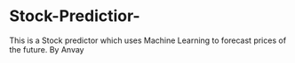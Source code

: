 # Stock-Predictior-
This is a Stock predictor which uses Machine Learning to forecast prices of the future. By Anvay
